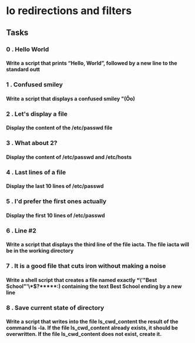 # Io redirections and filters

## Tasks

### 0 . Hello World

#### Write a script that prints “Hello, World”, followed by a new line to the standard outt

### 1 . Confused smiley

#### Write a script that displays a confused smiley "(Ôo)

### 2 . Let's display a file

#### Display the content of the /etc/passwd file

### 3 . What about 2?

#### Display the content of /etc/passwd and /etc/hosts

### 4 . Last lines of a file

#### Display the last 10 lines of /etc/passwd

### 5 . I'd prefer the first ones actually

#### Display the first 10 lines of /etc/passwd

### 6 . Line #2

#### Write a script that displays the third line of the file iacta. The file iacta will be in the working directory

### 7 . It is a good file that cuts iron without making a noise

#### Write a shell script that creates a file named exactly \*\\'"Best School"\'\\*$\?\*\*\*\*\*:) containing the text Best School ending by a new line

### 8 . Save current state of directory

#### Write a script that writes into the file ls_cwd_content the result of the command ls -la. If the file ls_cwd_content already exists, it should be overwritten. If the file ls_cwd_content does not exist, create it.
